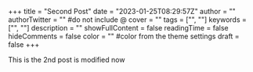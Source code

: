 +++
title = "Second Post"
date = "2023-01-25T08:29:57Z"
author = ""
authorTwitter = "" #do not include @
cover = ""
tags = ["", ""]
keywords = ["", ""]
description = ""
showFullContent = false
readingTime = false
hideComments = false
color = "" #color from the theme settings
draft = false
+++

This is the 2nd post is modified now